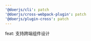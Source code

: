 ```yaml
---
'@doerjs/cli': patch
'@doerjs/cross-webpack-plugin': patch
'@doerjs/plugin-cross': patch
---
```


feat: 支持跨端组件设计
